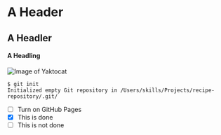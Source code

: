 # A Header
## A Headler
#### A Headling
![Image of Yaktocat](https://octodex.github.com/images/yaktocat.png)

```
$ git init
Initialized empty Git repository in /Users/skills/Projects/recipe-repository/.git/
```
- [ ] Turn on GitHub Pages
- [x] This is done
- [ ] This is not done
